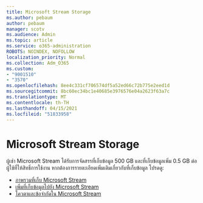 ```yaml
---
title: Microsoft Stream Storage
ms.author: pebaum
author: pebaum
manager: scotv
ms.audience: Admin
ms.topic: article
ms.service: o365-administration
ROBOTS: NOINDEX, NOFOLLOW
localization_priority: Normal
ms.collection: Adm_O365
ms.custom:
- "9001510"
- "3570"
ms.openlocfilehash: 8ee4c331cf706574df5a52ed66c72b775e2eed1d
ms.sourcegitcommit: 8bc60ec34bc1e40685e3976576e04a2623f63a7c
ms.translationtype: MT
ms.contentlocale: th-TH
ms.lasthandoff: 04/15/2021
ms.locfileid: "51833958"
---
```

# <a name="microsoft-stream-storage"></a>Microsoft Stream Storage

ผู้เช่า Microsoft Stream ได้รับการจัดสรรที่เก็บข้อมูล 500 GB และที่เก็บข้อมูลเพิ่ม 0.5 GB ต่อผู้ใช้ที่ให้สิทธิ์การใช้งาน
หากต้องการรายละเอียดเพิ่มเติมเกี่ยวกับที่เก็บข้อมูล โปรดดู:

- [ภาพรวมที่เก็บ Microsoft Stream](https://docs.microsoft.com/stream/license-overview#storage)
- [เพิ่มที่เก็บข้อมูลไปยัง Microsoft Stream](https://docs.microsoft.com/stream/storage-add-on)
- [โควตาและข้อจํากัดใน Microsoft Stream](https://docs.microsoft.com/stream/quotas-and-limitations)
